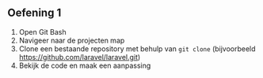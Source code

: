 ## Oefening 1

1. Open Git Bash
1. Navigeer naar de projecten map
1. Clone een bestaande repository met behulp van `git clone` (bijvoorbeeld https://github.com/laravel/laravel.git)
1. Bekijk de code en maak een aanpassing
